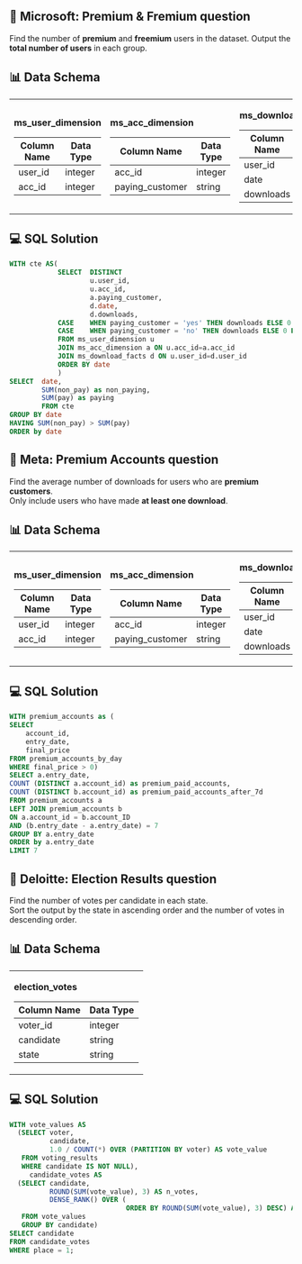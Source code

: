 ## 📝 Microsoft: Premium & Fremium question

Find the number of **premium** and **freemium** users in the dataset. Output the **total number of users** in each group.


## 📊 Data Schema

<table>
  <tr>
    <td>

<strong>ms_user_dimension</strong>

| Column Name | Data Type |
|-------------|-----------|
| user_id     | integer   |
| acc_id      | integer   |

</td>
<td>

<strong>ms_acc_dimension</strong>

| Column Name       | Data Type |
|-------------------|-----------|
| acc_id            | integer   |
| paying_customer   | string    |

</td>
<td>

<strong>ms_download_facts</strong>

| Column Name | Data Type |
|-------------|-----------|
| user_id     | integer   |
| date        | date      |
| downloads   | integer   |

</td>
  </tr>
</table>

## 💻 SQL Solution

```sql
WITH cte AS(
            SELECT  DISTINCT
                    u.user_id,
                    u.acc_id,
                    a.paying_customer,
                    d.date,
                    d.downloads,
            CASE    WHEN paying_customer = 'yes' THEN downloads ELSE 0 END AS pay,
            CASE    WHEN paying_customer = 'no' THEN downloads ELSE 0 END AS non_pay
            FROM ms_user_dimension u
            JOIN ms_acc_dimension a ON u.acc_id=a.acc_id
            JOIN ms_download_facts d ON u.user_id=d.user_id
            ORDER BY date
            )
SELECT  date,
        SUM(non_pay) as non_paying,
        SUM(pay) as paying
        FROM cte
GROUP BY date
HAVING SUM(non_pay) > SUM(pay)
ORDER by date
```

## 📝 Meta: Premium Accounts question

Find the average number of downloads for users who are **premium customers**.  
Only include users who have made **at least one download**.

## 📊 Data Schema

<table>
  <tr>
    <td>

<strong>ms_user_dimension</strong>

| Column Name | Data Type |
|-------------|-----------|
| user_id     | integer   |
| acc_id      | integer   |

</td>
<td>

<strong>ms_acc_dimension</strong>

| Column Name       | Data Type |
|-------------------|-----------|
| acc_id            | integer   |
| paying_customer   | string    |

</td>
<td>

<strong>ms_download_facts</strong>

| Column Name | Data Type |
|-------------|-----------|
| user_id     | integer   |
| date        | date      |
| downloads   | integer   |

</td>
  </tr>
</table>

## 💻 SQL Solution

```sql
WITH premium_accounts as (
SELECT
    account_id,
    entry_date,
    final_price
FROM premium_accounts_by_day
WHERE final_price > 0)
SELECT a.entry_date,
COUNT (DISTINCT a.account_id) as premium_paid_accounts,
COUNT (DISTINCT b.account_id) as premium_paid_accounts_after_7d
FROM premium_accounts a
LEFT JOIN premium_accounts b
ON a.account_id = b.account_ID
AND (b.entry_date - a.entry_date) = 7
GROUP BY a.entry_date
ORDER by a.entry_date
LIMIT 7
```

## 📝 Deloitte: Election Results question

Find the number of votes per candidate in each state.  
Sort the output by the state in ascending order and the number of votes in descending order.

## 📊 Data Schema

<table>
  <tr>
    <td>

<strong>election_votes</strong>

| Column Name | Data Type |
|-------------|-----------|
| voter_id    | integer   |
| candidate   | string    |
| state       | string    |

</td>
  </tr>
</table>

## 💻 SQL Solution

```sql
WITH vote_values AS
  (SELECT voter,
          candidate,
          1.0 / COUNT(*) OVER (PARTITION BY voter) AS vote_value
   FROM voting_results
   WHERE candidate IS NOT NULL),
     candidate_votes AS
  (SELECT candidate,
          ROUND(SUM(vote_value), 3) AS n_votes,
          DENSE_RANK() OVER (
                             ORDER BY ROUND(SUM(vote_value), 3) DESC) AS place
   FROM vote_values
   GROUP BY candidate)
SELECT candidate
FROM candidate_votes
WHERE place = 1;
